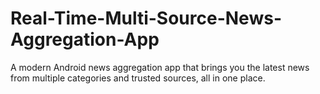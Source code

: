 # Real-Time-Multi-Source-News-Aggregation-App
A modern Android news aggregation app that brings you the latest news from multiple categories and trusted sources, all in one place.
